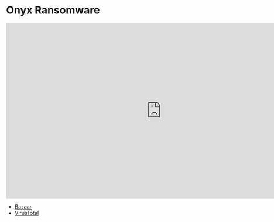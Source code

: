 # Onyx Ransomware

<iframe width="848" height="480" src="https://www.youtube.com/embed/" title="YouTube video player" frameborder="0" allow="accelerometer; autoplay; clipboard-write; encrypted-media; gyroscope; picture-in-picture" allowfullscreen></iframe>

* [Bazaar](https://bazaar.abuse.ch/sample/a7f09cfde433f3d47fc96502bf2b623ae5e7626da85d0a0130dcd19d1679af9b/)
* [VirusTotal](https://www.virustotal.com/gui/file/a7f09cfde433f3d47fc96502bf2b623ae5e7626da85d0a0130dcd19d1679af9b)

